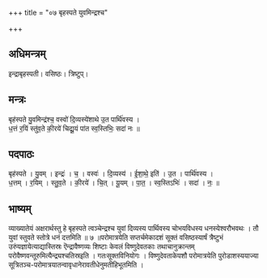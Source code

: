 +++
title = "०७ बृहस्पते युवमिन्द्रश्च"

+++
## अधिमन्त्रम्
इन्द्राबृहस्पती। वसिष्ठः। त्रिष्टुप्।

## मन्त्रः
बृह॑स्पते यु॒वमिन्द्र॑श्च॒ वस्वो॑ दि॒व्यस्ये॑शाथे उ॒त पार्थि॑वस्य ।  
ध॒त्तं र॒यिं स्तु॑व॒ते की॒रये॑ चिद्यू॒यं पा॑त स्व॒स्तिभिः॒ सदा॑ नः ॥

## पदपाठः
बृह॑स्पते । यु॒वम् । इन्द्रः॑ । च॒ । वस्वः॑ । दि॒व्यस्य॑ । ई॒शा॒थे॒ इति॑ । उ॒त । पार्थि॑वस्य ।  
ध॒त्तम् । र॒यिम् । स्तु॒व॒ते । की॒रये॑ । चि॒त् । यू॒यम् । पा॒त॒ । स्व॒स्तिऽभिः॑ । सदा॑ । नः॒ ॥

## भाष्यम्
व्याख्यातेयं अक्षरार्थस्तु हे बृहस्पते त्वञ्चेन्द्रश्च युवां दिव्यस्य पार्थिवस्य चोभयविधस्य धनस्येश्वरौभवथः । तौ युवां स्तुवते स्तोत्रे धनं दत्तमिति ॥ ७ ॥परोमात्रयेति सप्तर्चमेकादशं सूक्तं वसिष्ठस्यार्षं त्रैष्टुभं उरुंयज्ञायेत्याद्यास्तिस्रः ऎन्द्रावैष्णव्यः शिष्टाः केवलं विष्णुदेवतकाः तथाचानुक्रान्तम् परोवैष्णवन्तूरुमित्यैन्द्र्यश्चतिस्रइति । गतःसूक्तविनियोगः । विष्णुदेवताकेपशौ परोमात्रयेति पुरोडाशस्ययाज्या सूत्रितञ्च-परोमात्रयातन्वावृधानेरावतीधेनुमतीहिभूतमिति ।